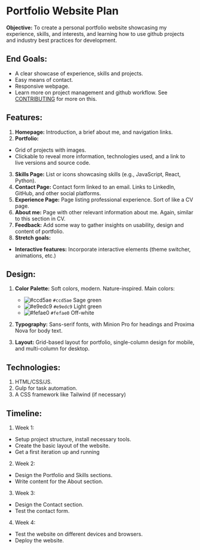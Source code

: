 # Portfolio Website Plan

**Objective:** To create a personal portfolio website showcasing my experience, skills, and interests, and learning how to use github projects and industry best practices for development.

## End Goals:

- A clear showcase of experience, skills and projects.
- Easy means of contact.
- Responsive webpage.
- Learn more on project management and github workflow. See [CONTRIBUTING](./CONTRIBUTING.md) for more on this.

## Features:

1. **Homepage:** Introduction, a brief about me, and navigation links.
2. **Portfolio:**

- Grid of projects with images.
- Clickable to reveal more information, technologies used, and a link to live versions and source code.

3. **Skills Page:** List or icons showcasing skills (e.g., JavaScript, React, Python).
4. **Contact Page:** Contact form linked to an email. Links to LinkedIn, GitHub, and other social platforms.
5. **Experience Page:** Page listing professional experience. Sort of like a CV page.
6. **About me:** Page with other relevant information about me. Again, similar to this section in CV.
7. **Feedback:** Add some way to gather insights on usability, design and content of portfolio.
8. **Stretch goals:**

- **Interactive features:** Incorporate interactive elements (theme switcher, animations, etc.)

## Design:

1. **Color Palette:** Soft colors, modern. Nature-inspired. Main colors:

   - ![#ccd5ae](https://via.placeholder.com/15/ccd5ae/000000?text=+) `#ccd5ae` Sage green
   - ![#e9edc9](https://via.placeholder.com/15/e9edc9/000000?text=+) `#e9edc9` Light green
   - ![#fefae0](https://via.placeholder.com/15/fefae0/000000?text=+) `#fefae0` Off-white

2. **Typography:** Sans-serif fonts, with Minion Pro for headings and Proxima Nova for body text.
3. **Layout:** Grid-based layout for portfolio, single-column design for mobile, and multi-column for desktop.

## Technologies:

1. HTML/CSS/JS.
2. Gulp for task automation.
3. A CSS framework like Tailwind (if necessary)

## Timeline:

1. Week 1:

- Setup project structure, install necessary tools.
- Create the basic layout of the website.
- Get a first iteration up and running

2. Week 2:

- Design the Portfolio and Skills sections.
- Write content for the About section.

3. Week 3:

- Design the Contact section.
- Test the contact form.

4. Week 4:

- Test the website on different devices and browsers.
- Deploy the website.
